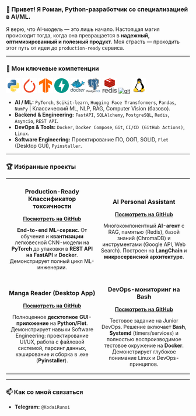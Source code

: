 ### 👋 Привет! Я Роман, Python-разработчик со специализацией в AI/ML.

Я верю, что AI-модель — это лишь начало. Настоящая магия происходит тогда, когда она превращается в **надежный, оптимизированный и полезный продукт**. Моя страсть — проходить этот путь от идеи до `production-ready` сервиса.

---

### 🚀 Мои ключевые компетенции

<p align="left">
  <a href="https://www.python.org" target="_blank" rel="noreferrer"><img src="https://raw.githubusercontent.com/devicons/devicon/master/icons/python/python-original.svg" alt="python" width="40" height="40"/></a>
  <a href="https://pytorch.org/" target="_blank" rel="noreferrer"><img src="https://raw.githubusercontent.com/devicons/devicon/master/icons/pytorch/pytorch-original.svg" alt="pytorch" width="40" height="40"/></a>
  <a href="https://www.tensorflow.org" target="_blank" rel="noreferrer"><img src="https://raw.githubusercontent.com/devicons/devicon/master/icons/tensorflow/tensorflow-original.svg" alt="tensorflow" width="40" height="40"/></a>
  <a href="https://fastapi.tiangolo.com/" target="_blank" rel="noreferrer"><img src="https://raw.githubusercontent.com/devicons/devicon/master/icons/fastapi/fastapi-original.svg" alt="fastapi" width="40" height="40"/></a>
  <a href="https://www.docker.com/" target="_blank" rel="noreferrer"><img src="https://raw.githubusercontent.com/devicons/devicon/master/icons/docker/docker-original-wordmark.svg" alt="docker" width="40" height="40"/></a>
  <a href="https://www.postgresql.org" target="_blank" rel="noreferrer"><img src="https://raw.githubusercontent.com/devicons/devicon/master/icons/postgresql/postgresql-original-wordmark.svg" alt="postgresql" width="40" height="40"/></a>
  <a href="https://redis.io" target="_blank" rel="noreferrer"><img src="https://raw.githubusercontent.com/devicons/devicon/master/icons/redis/redis-original-wordmark.svg" alt="redis" width="40" height="40"/></a>
  <a href="https://git-scm.com/" target="_blank" rel="noreferrer"><img src="https://www.vectorlogo.zone/logos/git-scm/git-scm-icon.svg" alt="git" width="40" height="40"/></a>
  <a href="https://www.linux.org/" target="_blank" rel="noreferrer"><img src="https://raw.githubusercontent.com/devicons/devicon/master/icons/linux/linux-original.svg" alt="linux" width="40" height="40"/></a>
</p>

*   **AI / ML:** `PyTorch`, `Scikit-learn`, `Hugging Face Transformers`, `Pandas`, `NumPy` | Классический ML, NLP, RAG, Computer Vision (базово).
*   **Backend & Engineering:** `FastAPI`, `SQLAlchemy`, `PostgreSQL`, `Redis`, `Asyncio`, `REST API`.
*   **DevOps & Tools:** `Docker`, `Docker Compose`, `Git`, `CI/CD (GitHub Actions)`, `Linux`.
*   **Software Engineering:** Проектирование ПО, ООП, SOLID, `Flet` (Desktop GUI), `Pyinstaller`.

---

### 🏆 Избранные проекты

<table>
<tr>
<td width="50%">
  <h3 align="center">Production-Ready Классификатор токсичности</h3>
  <div align="center">
    <a href="https://github.com/Runoi/lightweight-toxic-classifier" target="_blank">
    </a>
    <p>
      <a href="https://github.com/Runoi/lightweight-toxic-classifier" target="_blank">
        <b>Посмотреть на GitHub</b>
      </a>
    </p>
    <p><strong>End-to-end ML-сервис.</strong> От обучения и <strong>квантизации</strong> легковесной CNN-модели на <strong>PyTorch</strong> до упаковки в <strong>REST API на FastAPI</strong> и <strong>Docker</strong>. Демонстрирует полный цикл ML-инженерии.</p>
  </div>
</td>
<td width="50%">
  <h3 align="center">AI Personal Assistant</h3>
  <div align="center">
    <a href="https://github.com/Runoi/personal-assistant" target="_blank">
    </a>
    <p>
      <a href="https://github.com/Runoi/personal-assistant" target="_blank">
        <b>Посмотреть на GitHub</b>
      </a>
    </p>
    <p>Многокомпонентный <strong>AI-агент</strong> с RAG, памятью (Redis), базой знаний (ChromaDB) и инструментами (Google API, Web Search). Построен на <strong>LangChain</strong> и <strong>микросервисной архитектуре</strong>.</p>
  </div>
</td>
</tr>
<tr>
<td width="50%">
  <h3 align="center">Manga Reader (Desktop App)</h3>
  <div align="center">
    <a href="https://github.com/Runoi/Manga-Reader" target="_blank">
    </a>
    <p>
      <a href="https://github.com/Runoi/Manga-Reader" target="_blank">
        <b>Посмотреть на GitHub</b>
      </a>
    </p>
    <p>Полноценное <strong>десктопное GUI-приложение</strong> на <strong>Python/Flet</strong>. Демонстрирует навыки Software Engineering: проектирование UI/UX, работа с файловой системой, парсинг данных, кэширование и сборка в .exe (<strong>Pyinstaller</strong>).</p>
  </div>
</td>
<td width="50%">
  <h3 align="center">DevOps-мониторинг на Bash</h3>
  <div align="center">
    <a href="https://github.com/Runoi/devops-monitoring-task" target="_blank">
    </a>
    <p>
      <a href="https://github.com/Runoi/devops-monitoring-task" target="_blank">
        <b>Посмотреть на GitHub</b>
      </a>
    </p>
    <p>Тестовое задание на Junior DevOps. Решение включает <strong>Bash</strong>, <strong>Systemd</strong> (timers/services) и полностью воспроизводимое тестовое окружение на <strong>Docker</strong>. Демонстрирует глубокое понимание Linux и DevOps-принципов.</p>
  </div>
</td>
</tr>
</table>

---

### 📫 Как со мной связаться
*   **Telegram:** `@KodaiRunoi`
